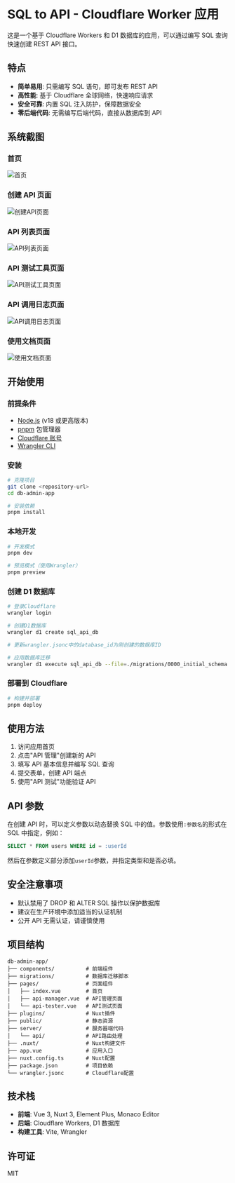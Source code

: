 # SQL to API - Cloudflare Worker 应用

这是一个基于 Cloudflare Workers 和 D1 数据库的应用，可以通过编写 SQL 查询快速创建 REST API 接口。

## 特点

- **简单易用**: 只需编写 SQL 语句，即可发布 REST API
- **高性能**: 基于 Cloudflare 全球网络，快速响应请求
- **安全可靠**: 内置 SQL 注入防护，保障数据安全
- **零后端代码**: 无需编写后端代码，直接从数据库到 API

## 系统截图

### 首页

![首页](./images/首页.png)

### 创建 API 页面

![创建API页面](./images/创建API页面.png)

### API 列表页面

![API列表页面](./images/API列表页面.png)

### API 测试工具页面

![API测试工具页面](./images/API测试工具页面.png)

### API 调用日志页面

![API调用日志页面](./images/API调用日志页面.png)

### 使用文档页面

![使用文档页面](./images/使用文档页面.png)

## 开始使用

### 前提条件

- [Node.js](https://nodejs.org/) (v18 或更高版本)
- [pnpm](https://pnpm.io/) 包管理器
- [Cloudflare 账号](https://dash.cloudflare.com/sign-up)
- [Wrangler CLI](https://developers.cloudflare.com/workers/wrangler/install-and-update/)

### 安装

```bash
# 克隆项目
git clone <repository-url>
cd db-admin-app

# 安装依赖
pnpm install
```

### 本地开发

```bash
# 开发模式
pnpm dev

# 预览模式（使用Wrangler）
pnpm preview
```

### 创建 D1 数据库

```bash
# 登录Cloudflare
wrangler login

# 创建D1数据库
wrangler d1 create sql_api_db

# 更新wrangler.jsonc中的database_id为刚创建的数据库ID

# 应用数据库迁移
wrangler d1 execute sql_api_db --file=./migrations/0000_initial_schema.sql
```

### 部署到 Cloudflare

```bash
# 构建并部署
pnpm deploy
```

## 使用方法

1. 访问应用首页
2. 点击"API 管理"创建新的 API
3. 填写 API 基本信息并编写 SQL 查询
4. 提交表单，创建 API 端点
5. 使用"API 测试"功能验证 API

## API 参数

在创建 API 时，可以定义参数以动态替换 SQL 中的值。参数使用`:参数名`的形式在 SQL 中指定，例如：

```sql
SELECT * FROM users WHERE id = :userId
```

然后在参数定义部分添加`userId`参数，并指定类型和是否必填。

## 安全注意事项

- 默认禁用了 DROP 和 ALTER SQL 操作以保护数据库
- 建议在生产环境中添加适当的认证机制
- 公开 API 无需认证，请谨慎使用

## 项目结构

```
db-admin-app/
├── components/          # 前端组件
├── migrations/          # 数据库迁移脚本
├── pages/               # 页面组件
│   ├── index.vue        # 首页
│   ├── api-manager.vue  # API管理页面
│   └── api-tester.vue   # API测试页面
├── plugins/             # Nuxt插件
├── public/              # 静态资源
├── server/              # 服务器端代码
│   └── api/             # API路由处理
├── .nuxt/               # Nuxt构建文件
├── app.vue              # 应用入口
├── nuxt.config.ts       # Nuxt配置
├── package.json         # 项目依赖
└── wrangler.jsonc       # Cloudflare配置
```

## 技术栈

- **前端**: Vue 3, Nuxt 3, Element Plus, Monaco Editor
- **后端**: Cloudflare Workers, D1 数据库
- **构建工具**: Vite, Wrangler

## 许可证

MIT
